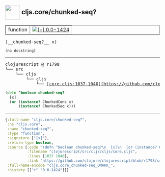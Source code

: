 ## <img width="48px" valign="middle" src="http://i.imgur.com/Hi20huC.png"> cljs.core/chunked-seq?

 <table border="1">
<tr>
<td>function</td>
<td><a href="https://github.com/cljsinfo/api-refs/tree/0.0-1424"><img valign="middle" alt="[+] 0.0-1424" src="https://img.shields.io/badge/+-0.0--1424-lightgrey.svg"></a> </td>
</tr>
</table>

 <samp>
(__chunked-seq?__ x)<br>
</samp>

```
(no docstring)
```

---

 <pre>
clojurescript @ r1798
└── src
    └── cljs
        └── cljs
            └── <ins>[core.cljs:1037-1040](https://github.com/clojure/clojurescript/blob/r1798/src/cljs/cljs/core.cljs#L1037-L1040)</ins>
</pre>

```clj
(defn ^boolean chunked-seq?
  [x]
  (or (instance? ChunkedCons x)
      (instance? ChunkedSeq x)))
```


---

```clj
{:full-name "cljs.core/chunked-seq?",
 :ns "cljs.core",
 :name "chunked-seq?",
 :type "function",
 :signature ["[x]"],
 :return-type boolean,
 :source {:code "(defn ^boolean chunked-seq?\n  [x]\n  (or (instance? ChunkedCons x)\n      (instance? ChunkedSeq x)))",
          :filename "clojurescript/src/cljs/cljs/core.cljs",
          :lines [1037 1040],
          :link "https://github.com/clojure/clojurescript/blob/r1798/src/cljs/cljs/core.cljs#L1037-L1040"},
 :full-name-encode "cljs.core_chunked-seq_QMARK_",
 :history [["+" "0.0-1424"]]}

```
